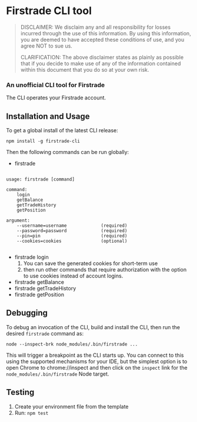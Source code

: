 # Firstrade CLI tool

> DISCLAIMER: We disclaim any and all responsibility for losses incurred through the use of this information. By using this information, you are deemed to have accepted these conditions of use, and you agree NOT to sue us.
>
> CLARIFICATION: The above disclaimer states as plainly as possible that if you decide to make use of any of the information contained within this document that you do so at your own risk.

### An unofficial CLI tool for Firstrade

The CLI operates your Firstrade account.

## Installation and Usage

To get a global install of the latest CLI release:

```shell
npm install -g firstrade-cli
```

Then the following commands can be run globally:

* firstrade

```

usage: firstrade [command]

command:
    login
    getBalance
    getTradeHistory
    getPosition

argument:
    --username=username             (required)
    --password=password             (required)
    --pin=pin                       (required)
    --cookies=cookies               (optional)
  
```

* firstrade login
  1. You can save the generated cookies for short-term use
  2. then run other commands that require authorization with the option to use cookies instead of account logins.
* firstrade getBalance
* firstrade getTradeHistory
* firstrade getPosition

## Debugging

To debug an invocation of the CLI, build and install the CLI, then run the desired `firstrade` command as:

```shell
node --inspect-brk node_modules/.bin/firstrade ...
```

This will trigger a breakpoint as the CLI starts up. You can connect to this using the supported mechanisms for your IDE, but the simplest option is to open Chrome to chrome://inspect and then click on the `inspect` link for the `node_modules/.bin/firstrade` Node target.

## Testing

1. Create your environment file from the template
2. Run: `npm test`
